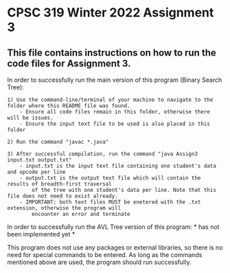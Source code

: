 # CPSC 319 Winter 2022 Assignment 3

## This file contains instructions on how to run the code files for Assignment 3.

In order to successfully run the main version of this program (Binary Search Tree):

    1) Use the command-line/terminal of your machine to navigate to the folder where this README file was found.
        - Ensure all code files remain in this folder, otherwise there will be issues.
        - Ensure the input text file to be used is also placed in this folder
    
    2) Run the command "javac *.java"

    3) After successful compilation, run the command "java Assign3 input.txt output.txt"
        - input.txt is the input text file containing one student's data and opcode per line
        - output.txt is the output text file which will contain the results of breadth-first traversal
            of the tree with one student's data per line. Note that this file does not need to exist already.
        - IMPORTANT: both text files MUST be enetered with the .txt extension, otherwise the program will 
            encounter an error and terminate

In order to successfully run the AVL Tree version of this program:
    * has not been implemented yet *

This program does not use any packages or external libraries, so there is no need for special commands to 
be entered. As long as the commands mentioned above are used, the program should run successfully.
